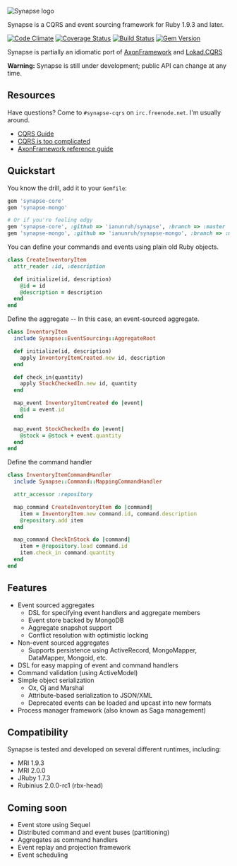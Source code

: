 ![Synapse logo](http://i.imgur.com/BIwv418.png)

Synapse is a CQRS and event sourcing framework for Ruby 1.9.3 and later.

[![Code Climate](https://codeclimate.com/github/ianunruh/synapse.png)](https://codeclimate.com/github/ianunruh/synapse)
[![Coverage Status](https://coveralls.io/repos/ianunruh/synapse/badge.png?branch=master)](https://coveralls.io/r/ianunruh/synapse)
[![Build Status](https://travis-ci.org/ianunruh/synapse.png?branch=master)](https://travis-ci.org/ianunruh/synapse)
[![Gem Version](https://badge.fury.io/rb/synapse-core.png)](http://badge.fury.io/rb/synapse-core)

Synapse is partially an idiomatic port of [AxonFramework](http://axonframework.org) and [Lokad.CQRS](http://lokad.github.io/lokad-cqrs)

**Warning:** Synapse is still under development; public API can change at any time.

## Resources

Have questions? Come to `#synapse-cqrs` on `irc.freenode.net`. I'm usually around.

+ [CQRS Guide](http://cqrsguide.com/guide)
+ [CQRS is too complicated](http://codeofrob.com/entries/cqrs-is-too-complicated.html)
+ [AxonFramework reference guide](http://www.axonframework.org/docs/2.0/)

## Quickstart

You know the drill, add it to your `Gemfile`:

```ruby
gem 'synapse-core'
gem 'synapse-mongo'

# Or if you're feeling edgy
gem 'synapse-core', :github => 'ianunruh/synapse', :branch => :master
gem 'synapse-mongo', :github => 'ianunruh/synapse-mongo', :branch => :master
```

You can define your commands and events using plain old Ruby objects.

```ruby
class CreateInventoryItem
  attr_reader :id, :description

  def initialize(id, description)
    @id = id
    @description = description
  end
end
```

Define the aggregate -- In this case, an event-sourced aggregate.

```ruby
class InventoryItem
  include Synapse::EventSourcing::AggregateRoot

  def initialize(id, description)
    apply InventoryItemCreated.new id, description
  end

  def check_in(quantity)
    apply StockCheckedIn.new id, quantity
  end

  map_event InventoryItemCreated do |event|
    @id = event.id
  end

  map_event StockCheckedIn do |event|
    @stock = @stock + event.quantity
  end
end
```

Define the command handler

```ruby
class InventoryItemCommandHandler
  include Synapse::Command::MappingCommandHandler

  attr_accessor :repository

  map_command CreateInventoryItem do |command|
    item = InventoryItem.new command.id, command.description
    @repository.add item
  end

  map_command CheckInStock do |command|
    item = @repository.load command.id
    item.check_in command.quantity
  end
end
```

## Features

- Event sourced aggregates
  - DSL for specifying event handlers and aggregate members
  - Event store backed by MongoDB
  - Aggregate snapshot support
  - Conflict resolution with optimistic locking
- Non-event sourced aggregates
  - Supports persistence using ActiveRecord, MongoMapper, DataMapper, Mongoid, etc.
- DSL for easy mapping of event and command handlers
- Command validation (using ActiveModel)
- Simple object serialization
  - Ox, Oj and Marshal
  - Attribute-based serialization to JSON/XML
  - Deprecated events can be loaded and upcast into new formats
- Process manager framework (also known as Saga management)

## Compatibility

Synapse is tested and developed on several different runtimes, including:

- MRI 1.9.3
- MRI 2.0.0
- JRuby 1.7.3
- Rubinius 2.0.0-rc1 (rbx-head)

## Coming soon
- Event store using Sequel
- Distributed command and event buses (partitioning)
- Aggregates as command handlers
- Event replay and projection framework
- Event scheduling
